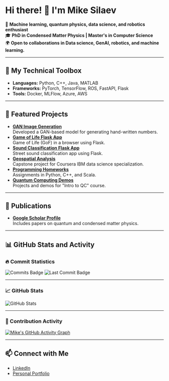# Hi there! 👋 I'm Mike Silaev

🚀 **Machine learning, quantum physics, data science, and robotics enthusiast**  
🎓 **PhD in Condensed Matter Physics | Master's in Computer Science**  
🌍 **Open to collaborations in Data science, GenAI, robotics, and machine learning.**

---

## 🔧 My Technical Toolbox
- **Languages:** Python, C++, Java, MATLAB  
- **Frameworks:** PyTorch, TensorFlow, ROS, FastAPI, Flask  
- **Tools:** Docker, MLFlow, Azure, AWS  

---

## 🌟 Featured Projects
- [**GAN Image Generation**](https://github.com/msilaev/GAN-MNIST)  
  Developed a GAN-based model for generating hand-written numbers.
- [**Game of Life Flask App**](https://github.com/msilaev/flask_deploy_example)  
  Game of Life (GoF) in a browser using Flask.
- [**Sound Classification Flask App**](https://github.com/msilaev/sound-recognition-app-bus-car-tram)  
  Street sound classification app using Flask.
- [**Geospatial Analysis**](https://github.com/msilaev/IBM-Capstone)  
  Capstone project for Coursera IBM data science specialization.
- [**Programming Homeworks**](https://github.com/msilaev/Programming-Course-Projects)  
  Assignments in Python, C++, and Scala.
- [**Quantum Computing Demos**](https://github.com/msilaev/qiskit)  
  Projects and demos for "Intro to QC" course.

---

## 🌟 Publications
- [**Google Scholar Profile**](https://scholar.google.com/citations?user=PMj0KZIAAAAJ&hl=ru)  
  Includes papers on quantum and condensed matter physics.

---

## 📊 GitHub Stats and Activity

### 🔥 Commit Statistics
![Commits Badge](https://img.shields.io/github/commit-activity/y/msilaev/username.github.io)
![Last Commit Badge](https://img.shields.io/github/last-commit/msilaev/username.github.io)

---

### 📈 GitHub Stats
![GitHub Stats](https://github-readme-stats.vercel.app/api?username=msilaev&show_icons=true&count_private=true&theme=radical)

---

### 🌟 Contribution Activity
[![Mike's GitHub Activity Graph](https://github-readme-activity-graph.vercel.app/graph?username=msilaev&theme=github)](https://github.com/ashutosh00710/github-readme-activity-graph)

---

## 📫 Connect with Me
- [LinkedIn](https://www.linkedin.com/in/mike-silaev-1b7b1678/)  
- [Personal Portfolio](https://msilaev.github.io)

